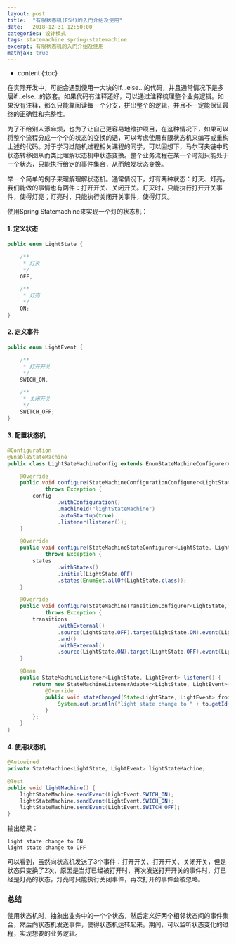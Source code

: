 ```yaml
---
layout: post
title:  "有限状态机(FSM)的入门介绍及使用"
date:   2018-12-31 12:50:00
categories: 设计模式
tags: statemachine spring-statemachine
excerpt: 有限状态机的入门介绍及使用
mathjax: true
---
```


* content
{:toc}

在实际开发中，可能会遇到使用一大块的if...else...的代码，并且通常情况下是多层if...else...的嵌套。如果代码有注释还好，可以通过注释梳理整个业务逻辑。如果没有注释，那么只能靠阅读每一个分支，拼出整个的逻辑，并且不一定能保证最终的正确性和完整性。

为了不给别人添麻烦，也为了让自己更容易地维护项目，在这种情况下，如果可以将整个流程分成一个个的状态的变换的话，可以考虑使用有限状态机来编写或重构上述的代码。对于学习过随机过程相关课程的同学，可以回想下，马尔可夫链中的状态转移图从而类比理解状态机中状态变换。整个业务流程在某一个时刻只能处于一个状态，只能执行给定的事件集合，从而触发状态变换。

举一个简单的例子来理解理解状态机。通常情况下，灯有两种状态：灯灭、灯亮，我们能做的事情也有两件：打开开关、关闭开关。灯灭时，只能执行打开开关事件，使得灯亮；灯亮时，只能执行关闭开关事件，使得灯灭。

使用Spring Statemachine来实现一个灯的状态机：

#### 1. 定义状态

```java
public enum LightState {

    /**
     * 灯灭
     */
    OFF,

    /**
     * 灯亮
     */
    ON;
}
```

#### 2. 定义事件

```java
public enum LightEvent {

    /**
     * 打开开关
     */
    SWICH_ON,

    /**
     * 关闭开关
     */
    SWITCH_OFF;
}
```

#### 3. 配置状态机

```java
@Configuration
@EnableStateMachine
public class LightSateMachineConfig extends EnumStateMachineConfigurerAdapter<LightState, LightEvent> {

    @Override
    public void configure(StateMachineConfigurationConfigurer<LightState, LightEvent> config)
            throws Exception {
        config
                .withConfiguration()
                .machineId("lightStateMachine")
                .autoStartup(true)
                .listener(listener());
    }

    @Override
    public void configure(StateMachineStateConfigurer<LightState, LightEvent> states)
            throws Exception {
        states
                .withStates()
                .initial(LightState.OFF)
                .states(EnumSet.allOf(LightState.class));
    }

    @Override
    public void configure(StateMachineTransitionConfigurer<LightState, LightEvent> transitions)
            throws Exception {
        transitions
                .withExternal()
                .source(LightState.OFF).target(LightState.ON).event(LightEvent.SWICH_ON)
                .and()
                .withExternal()
                .source(LightState.ON).target(LightState.OFF).event(LightEvent.SWITCH_OFF);
    }

    @Bean
    public StateMachineListener<LightState, LightEvent> listener() {
        return new StateMachineListenerAdapter<LightState, LightEvent>() {
            @Override
            public void stateChanged(State<LightState, LightEvent> from, State<LightState, LightEvent> to) {
                System.out.println("light state change to " + to.getId());
            }
        };
    }
}
```

#### 4. 使用状态机

```java
@Autowired
private StateMachine<LightState, LightEvent> lightStateMachine;

@Test
public void lightMachine() {
    lightStateMachine.sendEvent(LightEvent.SWICH_ON);
    lightStateMachine.sendEvent(LightEvent.SWICH_ON);
    lightStateMachine.sendEvent(LightEvent.SWITCH_OFF);
}
```

输出结果：

```
light state change to ON
light state change to OFF
```

可以看到，虽然向状态机发送了3个事件：打开开关、打开开关、关闭开关，但是状态只变换了2次，原因是当灯已经被打开时，再次发送打开开关的事件时，灯已经是灯亮的状态，灯亮时只能执行关闭事件，再次打开的事件会被忽略。

### 总结

使用状态机时，抽象出业务中的一个个状态，然后定义好两个相邻状态间的事件集合，然后向状态机发送事件，使得状态机运转起来。期间，可以监听状态变化的过程，实现想要的业务逻辑。